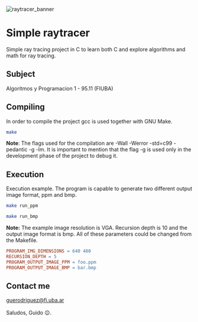 ![raytracer_banner](https://user-images.githubusercontent.com/42053774/147417284-32dd7185-d07b-4b95-8d41-e81429c4df5f.png)

# Simple raytracer
Simple ray tracing project in C to learn both C and explore algorithms and math for ray tracing.
## Subject
Algoritmos y Programacion 1 - 95.11 (FIUBA)
## Compiling
In order to compile the project gcc is used together with GNU Make.

```bash
make
```

**Note**: The flags used for the compilation are -Wall -Werror -std=c99 -pedantic -g -lm. It is important to mention that the flag -g is used only in the development phase of the project to debug it.

## Execution
Execution example. The program is capable to generate two different output image format, ppm and bmp.
```bash
make run_ppm
```
```bash
make run_bmp
```
**Note:** The example image resolution is VGA. Recursion depth is 10 and the output image format is bmp. All of these parameters could be changed from the Makefile.

```Makefile
PROGRAM_IMG_DIMENSIONS = 640 480
RECURSION_DEPTH = 5
PROGRAM_OUTPUT_IMAGE_PPM = foo.ppm
PROGRAM_OUTPUT_IMAGE_BMP = bar.bmp
```

## Contact me
guerodriguez@fi.uba.ar
<br/><br/>Saludos, Guido 😉.
